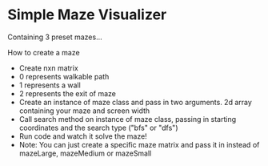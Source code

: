<h1>Simple Maze Visualizer</h1>

<p>Containing 3 preset mazes...</p>

<caption>How to create a maze</caption>
<ul>
  <li>Create nxn matrix</li>
  <li>0 represents walkable path</li>
  <li>1 represents a wall</li>
  <li>2 represents the exit of maze</li>
  <li>Create an instance of maze class and pass in two arguments. 2d array containing your maze and screen width</li>
  <li>Call search method on instance of maze class, passing in starting coordinates and the search type ("bfs" or "dfs")</li>
  <li>Run code and watch it solve the maze!</li>
  <li>Note: You can just create a specific maze matrix and pass it in instead of mazeLarge, mazeMedium or mazeSmall</li>
</ul>
